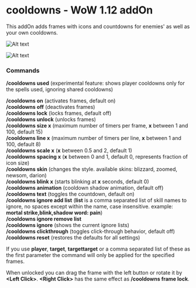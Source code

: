 # cooldowns - WoW 1.12 addOn 

This addOn adds frames with icons and countdowns for enemies' as well as your own cooldowns.

![Alt text](http://i.imgur.com/TzA8EUk.png)

![Alt text](http://i.imgur.com/wAQz8pO.png)

### Commands

**/cooldowns used** (experimental feature: shows player cooldowns only for the spells used, ignoring shared cooldowns)<br/>

**/cooldowns on** (activates frames, default on)<br/>
**/cooldowns off** (deactivates frames)<br/>
**/cooldowns lock** (locks frames, default off)<br/>
**/cooldowns unlock** (unlocks frames)<br/>
**/cooldowns size x** (maximum number of timers per frame, **x** between 1 and 100, default 15)<br/>
**/cooldowns line x** (maximum number of timers per line, **x** between 1 and 100, default 8)<br/>
**/cooldowns scale x** (**x** between 0.5 and 2, default 1)<br/>
**/cooldowns spacing x** (**x** between 0 and 1, default 0, represents fraction of icon size)<br/>
**/cooldowns skin** (changes the style. available skins: blizzard, zoomed, newsom, darion)<br/>
**/cooldowns blink x** (starts blinking at **x** seconds, default 0)<br/>
**/cooldowns animation** (cooldown shadow animation, default off)<br/>
**/cooldowns text** (toggles the countdown, default on)<br/>
**/cooldowns ignore add list** (**list** is a comma separated list of skill names to ignore, no spaces except within the name, case insensitive. example: **mortal strike,blink,shadow word: pain**)<br/>
**/cooldowns ignore remove list**<br/>
**/cooldowns ignore** (shows the current ignore lists)<br/>
**/cooldowns clickthrough** (toggles click-through behavior, default off)<br/>
**/cooldowns reset** (restores the defaults for all settings)<br/>

If you use **player**, **target**, **targettarget** or a comma separated list of these as the first parameter the command will only be applied for the specified frames.

When unlocked you can drag the frame with the left button or rotate it by **\<Left Click>**. **\<Right Click>** has the same effect as **/cooldowns frame lock**.
